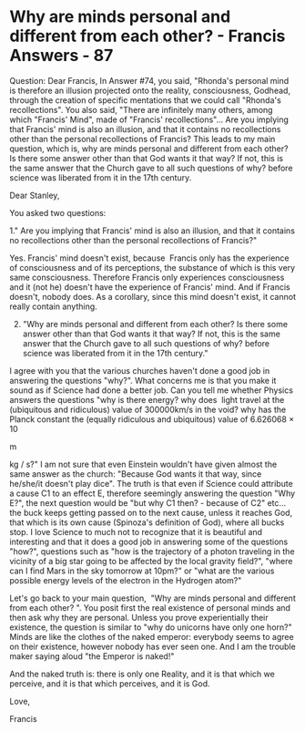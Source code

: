 # Why are minds personal and different from each other? - Francis Answers - 87

Question: Dear Francis, In Answer #74, you said, "Rhonda's personal mind is therefore an illusion projected onto the reality, consciousness, Godhead, through the creation of specific mentations that we could call "Rhonda's recollections". You also said, "There are infinitely many others, among which "Francis' Mind", made of "Francis' recollections"... Are you implying that Francis' mind is also an illusion, and that it contains no recollections other than the personal recollections of Francis? This leads to my main question, which is, why are minds personal and different from each other? Is there some answer other than that God wants it that way? If not, this is the same answer that the Church gave to all such questions of why? before science was liberated from it in the 17th century.

Dear Stanley,

You asked two questions:

1." Are you implying that Francis' mind is also an illusion, and that it contains no recollections other than the personal recollections of Francis?"

Yes. Francis' mind doesn't exist, because  Francis only has the experience of consciousness and of its perceptions, the substance of which is this very same consciousness. Therefore Francis only experiences consciousness and it (not he) doesn't have the experience of Francis' mind. And if Francis doesn't, nobody does. As a corollary, since this mind doesn't exist, it cannot really contain anything.

2. "Why are minds personal and different from each other? Is there some answer other than that God wants it that way? If not, this is the same answer that the Church gave to all such questions of why? before science was liberated from it in the 17th century."

I agree with you that the various churches haven't done a good job in answering the questions "why?". What concerns me is that you make it sound as if Science had done a better job. Can you tell me whether Physics answers the questions "why is there energy? why does  light travel at the (ubiquitous and ridiculous) value of 300000km/s in the void? why has the Planck constant the (equally ridiculous and ubiquitous) value of 6.626068 × 10

 m

 kg / s?" I am not sure that even Einstein wouldn't have given almost the same answer as the church: "Because God wants it that way, since he/she/it doesn't play dice". The truth is that even if Science could attribute a cause C1 to an effect E, therefore seemingly answering the question "Why E?", the next question would be "but why C1 then? - because of C2" etc…the buck keeps getting passed on to the next cause, unless it reaches God, that which is its own cause (Spinoza's definition of God), where all bucks stop. I love Science to much not to recognize that it is beautiful and interesting and that it does a good job in answering some of the questions "how?", questions such as "how is the trajectory of a photon traveling in the vicinity of a big star going to be affected by the local gravity field?", "where can I find Mars in the sky tomorrow at 10pm?" or "what are the various possible energy levels of the electron in the Hydrogen atom?"

Let's go back to your main question,  "Why are minds personal and different from each other? ". You posit first the real existence of personal minds and then ask why they are personal. Unless you prove experientially their existence, the question is similar to "why do unicorns have only one horn?" Minds are like the clothes of the naked emperor: everybody seems to agree on their existence, however nobody has ever seen one. And I am the trouble maker saying aloud "the Emperor is naked!" 

And the naked truth is: there is only one Reality, and it is that which we perceive, and it is that which perceives, and it is God.

Love, 

Francis

